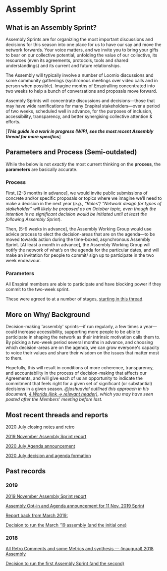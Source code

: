 # Assembly Sprint

## What is an Assembly Sprint?

Assembly Sprints are for organizing the most important discussions and decisions for this season into one place for us to have our say and move the network forwards. Your voice matters, and we invite you to bring your gifts to bear on our collective potential, unfolding the value of our collective, its resources (even its agreements, protocols, tools and shared understandings) and its current and future relationships.

The Assembly will typically involve a number of Loomio discussions and some community gatherings (sychronous meetings over video calls and in person when possible). Imagine months of Enspiralling concentrated into two weeks to help a bunch of conversations and proposals move forward.

Assembly Sprints will concentrate discussions and decisions—those that may have wide ramifications for many Enspiral stakeholders—over a period of two weeks, scheduled well in advance, for the purposes of inclusion, accessibility, transparency, and better synergising collective attention & efforts.

\[_**This guide is a work in progress (WIP), see the most recent Assembly thread for more specifics**_]

## Parameters and Process (Semi-outdated)

While the below is not _exactly_ the most current thinking on the **process**, the **parameters** are basically accurate.

### Process

First, \[2-3 months in advance], we would invite public submissions of concrete and/or specific proposals or topics where we imagine we’ll need to make a decision in the next year (_e.g., “Roles”/ “Network design for types of stakeholder” will likely be proposed as an October topic, even though the intention is no significant decision would be initiated until at least the following Assembly Sprint_).

Then, \[5-9 weeks in advance], the Assembly Working Group would use advice process to elect the decision-areas that are on the agenda—to be moved towards action during the time-boxed, asynchronous Assembly Sprint. \[At least a month in advance], the Assembly Working Group will notify the network of what’s on the agenda for the particular dates, and will make an invitation for people to commit/ sign up to participate in the two week endeavour.

### Parameters

All Enspiral members are able to participate and have blocking power if they commit to the two-week sprint.

These were agreed to at a number of stages, [starting in this thread](https://www.loomio.org/d/myTOM64J/next-steps-and-2018-closing-comments-assembly-sprint-an-online-enspiral-convergence?q=).

## More on Why/ Background

Decision-making 'assembly' sprints—if run regularly, a few times a year—could increase accessibility, supporting more people to be able to participate in shaping the network as their intrinsic motivation calls them to. By picking a two-week period several months in advance, and choosing which decision-areas are on the agenda, we can grow everyone's capacity to voice their values and share their wisdom on the issues that matter most to them.

Hopefully, this will result in conditions of more coherence, transparency, and accountability in the process of decision-making that affects our Agreements, and will give each of us an opportunity to indicate the commitment that feels right for a given set of significant (or substantial) decisions in a given season. _@joshuavial outlined this approach in his document,_ [_4 Worlds (link → relevant header)_](https://docs.google.com/document/d/1VxnXg1jYlf26Eakybj\_AHWd8iKXbDYQx8klbRHi-PCI/edit#heading=h.ieqmtfr9n4fb), _which you may have seen posted after the Members' meeting before last._

## Most recent threads and reports

[2020 July closing notes and retro](https://www.loomio.org/d/cGuE6WRl/closing-circle-retrospective-and-harvest-)

[2019 November Assembly Sprint report](https://www.loomio.org/d/6o920KVU/retrospective-asssembly-sprint-nov-2019-)

[2020 July Agenda announcement](https://www.loomio.org/d/zMsW9GJ2/prototyping-the-next-4-years-agenda-opt-in-assembly-sprint-22nd-july-)

[2020 July decision and agenda formation](https://www.loomio.org/d/QelSq2CV/call-for-submissions-assembly-sprint-22nd-july)

## Past records

### 2019

[2019 November Assembly Sprint report](https://www.loomio.org/d/6o920KVU/retrospective-asssembly-sprint-nov-2019-)

[Assembly Opt-in and Agenda announcement for 11 Nov. 2019 Sprint](https://www.loomio.org/d/8RdAKBOo/agenda-and-opt-in-assembly-sprint-an-online-enspiral-convergence-november-2019)

[Report back from March 2019:](https://www.loomio.org/d/QPSHlBqe/report-back-on-recent-assembly-sprint-any-last-feedback-?q=)

[Decision to run the March '19 assembly (and the initial one)](https://www.loomio.org/d/myTOM64J/next-steps-and-2018-closing-comments-assembly-sprint-an-online-enspiral-convergence/78)

### 2018

[All Retro Comments and some Metrics and synthesis — (inaugural) 2018 Assembly](https://docs.google.com/spreadsheets/d/1WXXeQy\_3JVXYgbAmcO7yhEfssooL0YeacB5f3DURUsI/edit?usp=sharing)

[Decision to run the first Assembly Sprint (and the second)](https://www.loomio.org/d/myTOM64J/next-steps-and-2018-closing-comments-assembly-sprint-an-online-enspiral-convergence?q=)
